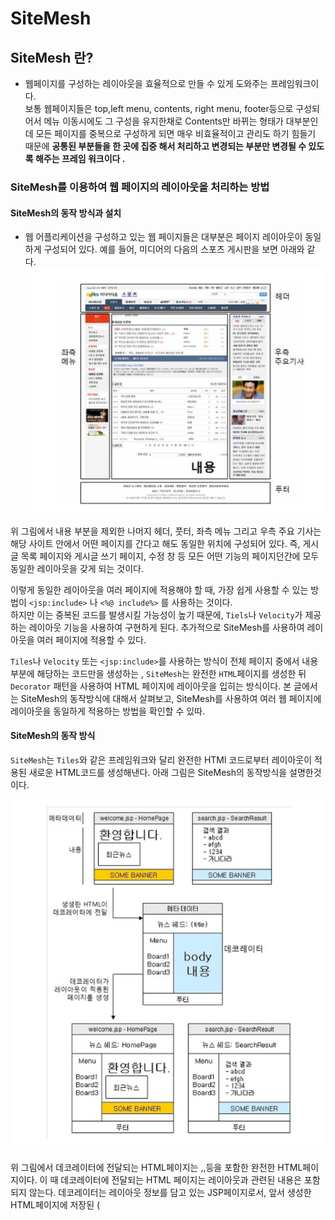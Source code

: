 # SiteMesh

## SiteMesh 란?

- 웹페이지를 구성하는 레이아웃을 효율적으로 만들 수 있게 도와주는 프레임워크이다.  
  보통 웹페이지들은 top,left menu, contents, right menu, footer등으로 구성되어서 메뉴 이동시에도 그 구성을 유지한채로 Contents만 바뀌는 형태가 대부분인데 모든 페이지를
  중복으로 구성하게 되면 매우 비효율적이고 관리도 하기 힘들기 때문에 <b>공통된 부분들을 한 곳에 집중 해서 처리하고 변경되는 부분만 변경될 수 있도록 해주는 프레임 워크이다 .</b>

### SiteMesh를 이용하여 웹 페이지의 레이아웃을 처리하는 방법

#### SiteMesh의 동작 방식과 설치

- 웹 어플리케이션을 구성하고 있는 웹 페이지들은 대부분은 페이지 레이아웃이 동일하게 구성되어 있다. 예를 들어, 미디어의 다음의 스포츠 게시판을 보면 아래와 같다.  
  ![img.png](img.png)

위 그림에서 내용 부분을 제외한 나머지 헤더, 풋터, 좌측 메뉴 그리고 우측 주요 기사는 해당 사이트 안에서 어떤 페이지를 간다고 해도 동일한 위치에 구성되어 있다. 즉, 게시글 목록 페이지와 게시글 쓰기 페이지,
수정 창 등 모든 어떤 기능의 페이지던간에 모두 동일한 레이아웃을 갖게 되는 것이다.

이렇게 동일한 레이아웃을 여러 페이지에 적용해야 할 때, 가장 쉽게 사용할 수 있는 방법이 `<jsp:include>` 나 `<%@ include%>` 를 사용하는 것이다.  
하지만 이는 중복된 코드를 발생시킬 가능성이 높기 때문에, `Tiels`나 `Velocity`가 제공하는 레이아웃 기능을 사용하여 구현하게 된다. 추가적으로 SiteMesh를 사용하여 레이아웃을 여러 페이지에 적용할
수 있다.

`Tiles`나 `Velocity` 또는 `<jsp:include>`를 사용하는 방식이 전체 페이지 중에서 내용 부분에 해당하는 코드만을 생성하는 , `SiteMesh`는 완전한 `HTML`페이지를 생성한
뒤 `Decorator` 패턴을 사용하여 HTML 페이지에 레이아웃을 입히는 방식이다. 본 글에서는 SiteMesh의 동작방식에 대해서 살펴보고, SiteMesh를 사용하여 여러 웹 페이지에 레이아웃을 동일하게
적용하는 방법을 확인할 수 있따.

#### SiteMesh의 동작 방식

`SiteMesh`는 `Tiles`와 같은 프레임워크와 달리 완전한 HTMl 코드로부터 레이아웃이 적용된 새로운 HTML코드를 생성해낸다. 아래 그림은 SiteMesh의 동작방식을 설명한것이다.

![img_1.png](img_1.png)

위 그림에서 데코레이터에 전달되는 HTML페이지는 <HTML>,<HEAD>,<BODY>등을 포함한 완전한 HTML페이지이다. 이 때 데코레이터에 전달되는 HTML 페이지는 레이아웃과 관련된 내용은 포함되지 않는다.
데코레이터는 레이아웃 정보를 담고 있는 JSP페이지로서, 앞서 생성한 HTML페이지에 저장된 (<title>등의) 메타 정보와 <body> 태그에 포함된 내용을 추출한 뒤, 레이아웃의 알맞은 위치에 추출한 내용을
삽입하여 최종 결과를 생성하게 된다.

예를 들어, 앞서 그림에서 Welcome.jsp의 경우를 살펴보자 , Welcome.Jsp는 레이아웃과 관련된 코드를 생성하지 않고 단지 메타 정보와 내용 부분에 들어가는 정보만을 생성하게 된다.
Welcome.jsp가 생성한 HTML페이지는 데코레이터에 전달된다. 데코레이터는 welcome.jsp가 생성한 내용으로부터 메타 정보와 BODY 부분을 추출한 뒤 데코레이터의 알맞은 위치에 삽입하여 최종결과를
생성한다.

#### SiteMesh 설치

SiteMesh는 서블릿 환경에서 동작하며, `http://www.opensymphony.com/sitemesh/download.action` 사이트에서 최신 버젼을 다운로드 받을 수 있다.
stieMesh-2.3.jar등의 파일을 다운 받아서, 웹 어플리케이션 콘텍스트의 WEB-INF/lib 디렉토리에 복사하면 설치가 완료된다.

##### SiteMesh를 이용한 레이아웃 적용

SitemMesh로 웨 페이지에에 레이아웃을 적용하려고한다면 두가지가 필요하다.

- SiteMesh 설정 파일
- 데코레이터

##### SiteMesh 설정 1. WEB.XML

        <?xml version="1.0" encoding="UTF-8"?>

<web-app id="WebApp_ID" version="2.4"
xmlns="http://java.sun.com/xml/ns/j2ee"
xmlns:xsi="http://www.w3.org/2001/XMLSchema-instance"
xsi:schemaLocation="http://java.sun.com/xml/ns/j2ee
http://java.sun.com/xml/ns/j2ee/web-app_2_4.xsd">
```html
    <filter>
        <filter-name>sitemesh</filter-name>
        <filter-class>
            com.opensymphony.module.sitemesh.filter.PageFilter
        </filter-class>
    </filter>

    <filter-mapping>
        <filter-name>sitemesh</filter-name>
        <url-pattern>/*</url-pattern>
    </filter-mapping>

        </web-app>
```
위 코드는 `/`로 들어오는 모든 요청에 대해서 PageFilter를 적용한다고 설정하였다. PageFilter는 요청 URL과 매칭되는 데코레이터를 검색한 뒤, 데코레이터가 발견될 경우 결과 hTML에 매칭되는
데코레이터를 적용한다. 따라서, 데코레이터가 적용되어야 하는 URL의 경우 반드시 PageFilter에 매핑 시켜줘야 한다.

#### SiteMesh 설정 2 decorators.xml 작성

web.xml 파일에 PageFilter 매핑을 설정한 다음에는, 실제 데코레이터에 대한 정보를 담고 있는 decorator.xml 파일을 작성해주어야 한다. decorators.xml 파일은 데코레이터에 대한 설정
정보를 담게 된다.

decorators.xml파일은 다음과 같은 형태로 데코레이터 목록을 기술한다.

```html
<decorator defaultdor="/decorator">
  <decorator name="submenu" page="submenu_decorator.jsp">
  <pattern>/sub/*<.pattern>
  </decorator>

  <decorator name="main" page="main_decorator.jsp">
    <pattern>/*</pattern>
  </decorator>
</decorator>
```

위 코드에서 `<decorators>`태그의 `defaultdir` 속성은 데코레이터 `JSP`의 위치될 경로를 의미한다. 이 경로는 `웹 어플리케이션 콘텍스트` 내에서의 경로를 의미한다.

`<decorator>`태그는 한 개의 데코레이터를 설정한다. `<decorator>`태그의 두 속성은 다음과 같다.

- name - 데코레이터의 이름
- page - 데코레이터로 사용될 JSP 페이지

`<pattern>`태그는 데코레이터를 적용할 패턴을 의미한다. 이 패턴은 서블릿 매핑에서의 패턴과 비슷하다. 예를 들어, `/sub/submain1.jsp`나 `/sub/menu/submenu1.jsp`로 요청이
들어올 경우 `submenu'데코레이터`가 적용되며 , 그 외 `/main.jsp`나 `/another/another1.jsp`와 같이 `/sub/*`에 포함되지 않는 요청의 경우는 `main`데코레이터가 적용된다.

만약 정확하게 일치하는 `<pattern>`값이 존재할 경우 해당 데코레이터를 사용한다. 예를 들어, 아래의 설정을 보자.

```html
<decoraotr name="submenu" page="submenu_decorator.jsp">
  <pattern>/sub/*</pattern>
</decorator>

<decorator name ="submain" page="submain_decorator.jsp>
  <pattern>/sub/submain1.jsp</pattern>
</decorator>
```

이 경우 `/sub/submain1.jsp`는 `submenu` 데코레이터와 `submain`데코레이터에 모두 매핑 되지만, 좀 더 정확하게 일치하는 `submain`데코레이터가 사용된다.

한 개의 `<decorator>`태그는 0 개 이상의 `<pattern>`태그를 포함할 수 있다.

#### 서블릿 매핑 시 주의사항

서블릿 매핑을 사용할 경우 `<pattern>` 값은 서블릿의 경로를 따른다. 예를 들어, 다음과 같이 서블릿매핑을 설정했다고 하면

```html
<sevlet-mapping>
  <servlet-name> content</servlet-name>
  <url-pattern>/catalog/*</url-pattern>
</servlet-mapping,>
```

이 경우 ,지정한 서블리 매핑에 해당되는 요청에 데코레이터를 적용하고자 한다면, 다음과 같이 `decorator.xml`의 `<Pattern>`태그의 값으로 서블릿 경로명을 지정해주어야한다.

```html
<decorator name ="catalog" page ="catalog_decorator.jsp">
  <pattern>/catalog</pattern>
<decorator>
```

만약 서블릿 경로명이 아닌 `/catalog/*`를 `<pattern>`태그의 값으로 지정할 경우 해당 데코레이터가 적용되지 않는다.

#### 데코레이터 작성

`SiteMesh`의 데코레이터는 `JSP`페이지로서, `SiteMesh`가 제공하는 커스텀 태그를 사용하여 결과 HTML페이지를 데코레이션하게 된다. 아래 코드는 간단하게 작성해본 SiteMesh의 데코레이터
코드이다.

```html
  <%@ page contentType="text/html; chaset=UTF-8" %>
  <%@ taglib prefix="decorator" uri="http://www.opensymphony.com/sitemesh/decorator" %>
  <html>
    <head>
      <title><decorator:title default="테크리포트"/> </title>
      <decorator:head/ >
      </head>
      <body>
      <div>헤더</div>
      <hr/>
      
      <decorator:body />
      
      <hr/>
      <div>푸터></div>
      </body>
   </html>
```
위 코드에서 눈여결 볼 부분은 `decorator`로 시작하는 `커스텀 태그`이다. 사용자의 요청을 처리한 결과 페이지는 `데코레이터`에 전달되는데, 이때 `커스텀 태그`를 사용하여 전달된 페에지의 내용을 사용할 수 있게 된다. 예를 들어,`<decorator:title>` `커스텀 태그`는 전달된 페이지의 `<title>`태그의 값을 구하게 된다. 사용가능한 커스텀 태그는 다음과 같다.

`<decorator:head/>`

HTML의 <head>태그의 내용을 삽입한다.

`<decorator:body/>`

`<body>`태그의 내용을 삽입한다.  
`<body>`태그에 명시된 프로퍼티의 값을 데코레이터 JSP에 삽입하고 싶다면 다음과 같이 `<decorator:getProperty>` 커스텀 태그를 사용하면 된다.

```HTmL
  <body onload="<decorator:getProperty property="body.onload"/>">
...
  <decorator:body/>
...
</body>
```

`<decorator:title[ default="..."]/>`
`<title>`태그에 명시도니 타이틀을 삽입한다. 만약 `<title>` 태그의 값이 발견되지 않을 경우 `default`속성에 명시한 값을 삽입한다.

`<decorator:getProperty property="." [default="."] [writeEntireProperty="."]/>`

원본 HTML페이지의 프로퍼티를 삽입한다. 이 때 사용가능한 프로퍼티는 다음과 같이 생성된다.

- `HTML Tag`:  
`<html>`태그의 모든 속성이 프로퍼티에 추가된다.


- `Title tag`:  
`<title>`태그의 내용이 `title`프로퍼티로 추가된다.


- ` META tags`:
이름과 내용을 갖는 모든 `<meta>`태그는 `meta.이름`프로퍼티로 추가된다
 
- `<decorator:getProperty>` 커스텀 태그에서 사용가능한 속성은 다음과 같다.

  - `property`(필수) - 사입할 프로퍼티의 이름(키)
  - `default`(선택) - 프로퍼티가 존재하지 않을 경우 삽입할 값
  - `writeEntireProperty` (선택) - 프로퍼티의 이름 및 이름 앞에 공백을 함께 삽입할 지의 여부를 지정한다. `true',`yes`, 또는 `1`이다 .

  예를 들어,원본페이지에서 다음과 같이 `<body>`태그를 작성했다고 하자.

`<body onload-"document.someform.somefield.focus();">`

 그리고 데코레이터 JSP에서 다음과 같이 `<decorator:getProperty/>`커스텀 태그를 사용했다고 하면
``` html
  <body bgcolor="White" <dcorator:getProperty property="body.onload"
    writeEntireProperty="true"/>>
```
이 경우  최종적으로 생성되는 코드는 다음과 같다.
```html
<body bgcolor="white" onload="document.someform.somefield.focus();">
```
###테스트 코드 
####데코레이션 될 JSP코드
간단하게 `SiteMesh`의 데코레이터를 통해 레이아웃이 적용될 HTML 페이지를 생성하는 JSP페이지를 다음과 같이 작성해보자, 이 `JSP`의 경로는 `/sub/submain1.jsp`라고 하자.

```HTML
<%@ page contentType="text/html; charset=UTF-8" %>
<html>
<head>
  <title>서브 메인 1</title>
  <script type="text/javascript">
    window.onload=function () {
      
    }
    
  </script>
</head>
<body>
    서브 메인 1
</body>
</html>
```
#### 데코레이터 JSP

데코레이터 JSP인 `/decorators/submenu_decorator.jsp`를 아래와 같이 작성한다.

```html
<%@ page contentType="text/html; charset=UTF-8 %>
<%@ taglib prefix="decorator" uri="http://www.opensymphony.com/sitemesh/decorator" %>
<html>
<head>
    <title><decorator:title default="테크리포트"/></title>
  <decorator:head/>
</head>
<body>
<div>공통 헤더</div>
<hr/>
<hr/>
<decorator:body />
<hr/>
<div>공통 푸터</div>
</body>
</html>
```
데코레이터 JSP를 작성으면 decorator.xml파일에 등록해야한다. 아래 코드는 동록 예이다. 앞서 원본 JSP경로를 `sub/submain1.jsp`로 지정하엿으므로, 아래 코드에서 `<pattern>`의 값을 `/sub/*`로 지정하였다.

```html
<decorators defaultdir="/decorators">
  <decorator name="submenu" page="submenu_decorator.jsp">
    <pattern>/sub/*</pattern>
  </decorator>
</decorators>
```
####테스트 결과
이제 웹 브라우저에서 실제로 출력 결과를 확인해보면, 웹브라우저에서 `http://.../[contextPath]/sub/submain1.jsp를 입력한 뒤, 출력된 결과의 소스 코드는 다음과 같을 것이다.

```html
<html>
    <head>
      <title>서브메인1</title>
    <script type="text/javascript">
      window.onload = function () {
      }
    </script>
      
    </head>
<body>
<div>공통 헤더</div>
<hr/>

서브 메인1

<hr/>
<div> 공통 푸터</div>
</body>
</html>
```
위 코드를 확인해보면 원본 JSP가 출력한 결과가 데코레이터를 통해 알맞은 위치에 삽입된 것을 확인할 수 있다.